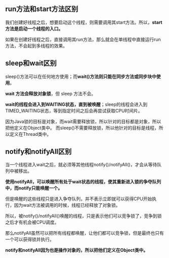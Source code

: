 ## run方法和start方法区别

我们创建好线程之后，想要启动这个线程，则需要调用其start方法。所以，**start方法是启动一个线程的入口。**

如果在创建好线程之后，直接调用其run方法，那么就会在单线程中直接运行run方法，不会起到多线程的效果。

## sleep和wait区别

sleep()方法可以在任何地方使用；而**wait()方法则只能在同步方法或同步块中使用**。

**wait 方法会释放对象锁**，但 sleep 方法不会。

**wait的线程会进入到WAITING状态，直到被唤醒**；sleep的线程会进入到TIMED_WAITING状态，等到指定时间之后会再尝试获取CPU时间片。

因为Java锁的目标是对象，而wait需要释放锁，所以针对的目标都是对象，所以把他定义在Object类中。 而sleep()不需要释放锁，所以他针对的目标是线程，所以定义在Thread类中。 
## notify和notifyAll区别

当一个线程进入wait之后，就必须等其他线程notify()/notifyAll()，才会从等待队列中被移出。

**使用notifyAll，可以唤醒所有处于wait状态的线程，使其重新进入锁的争夺队列中，而notify只能唤醒一个。**

但是唤醒的这些线程只是进入争夺队列，并不表示立即就可以获得CPU开始执行，因为wait方法被调用的时候，线程已经释放了对象锁。

所以，被notify()/notifyAll()唤醒的线程，只是表示他们可以竞争锁了，竞争到锁之后才有机会被CPU调度。

那么notifyAll虽然可以把所有线程都唤醒，让他们都可以竞争锁，但是最终也只有一个可以获得锁并执行。

**notify和notifyAll因为也是操作对象的，所以把他们定义在Object类中。**
